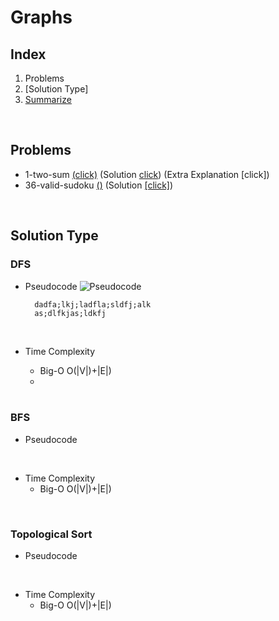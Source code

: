 # Graphs

## Index
1. Problems
2. [Solution Type]
3. [Summarize](#summarize)

<br>

## Problems
* 1-two-sum [(click)](https://leetcode.com/problems/reconstruct-itinerary/) (Solution [click](../내부.py)) (Extra Explanation [click])
* 36-valid-sudoku [()]() (Solution [[click]](../내부.py)) 

<br> 

## Solution Type
### DFS
* Pseudocode
    ![Pseudocode]()<Br>
    
        dadfa;lkj;ladfla;sldfj;alk
        as;dlfkjas;ldkfj
    <br>

* Time Complexity
    * Big-O O(|V|)+|E|)
    * 

    <br>

### BFS
* Pseudocode

<br>

* Time Complexity
    * Big-O O(|V|)+|E|)

<br>

### Topological Sort
* Pseudocode

<br>

* Time Complexity
    * Big-O O(|V|)+|E|)

<br>
